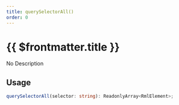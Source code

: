 ```yaml
---
title: querySelectorAll()
order: 0
---
```


# {{ $frontmatter.title }}

No Description

## Usage

```ts
querySelectorAll(selector: string): ReadonlyArray<RmlElement>;
```
